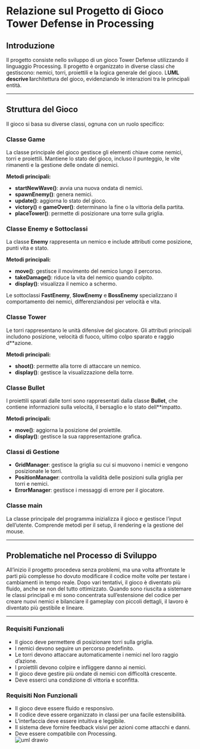 # Relazione sul Progetto di Gioco Tower Defense in Processing

## Introduzione
Il progetto consiste nello sviluppo di un gioco Tower Defense utilizzando il linguaggio Processing. Il progetto è organizzato in diverse classi che gestiscono: nemici, torri, proiettili e la logica generale del gioco. L**UML descrive l**architettura del gioco, evidenziando le interazioni tra le principali entità.

---

## Struttura del Gioco
Il gioco si basa su diverse classi, ognuna con un ruolo specifico:

### Classe **Game**
La classe principale del gioco gestisce gli elementi chiave come nemici, torri e proiettili. Mantiene lo stato del gioco, incluso il punteggio, le vite rimanenti e la gestione delle ondate di nemici.

**Metodi principali:**
- **startNewWave()**: avvia una nuova ondata di nemici.
- **spawnEnemy()**: genera nemici.
- **update()**: aggiorna lo stato del gioco.
- **victory()** e **gameOver()**: determinano la fine o la vittoria della partita.
- **placeTower()**: permette di posizionare una torre sulla griglia.

### Classe **Enemy** e Sottoclassi
La classe **Enemy** rappresenta un nemico e include attributi come posizione, punti vita e stato.

**Metodi principali:**
- **move()**: gestisce il movimento del nemico lungo il percorso.
- **takeDamage()**: riduce la vita del nemico quando colpito.
- **display()**: visualizza il nemico a schermo.

Le sottoclassi **FastEnemy**, **SlowEnemy** e **BossEnemy** specializzano il comportamento dei nemici, differenziandosi per velocità e vita.

### Classe **Tower**
Le torri rappresentano le unità difensive del giocatore. Gli attributi principali includono posizione, velocità di fuoco, ultimo colpo sparato e raggio d**azione.

**Metodi principali:**
- **shoot()**: permette alla torre di attaccare un nemico.
- **display()**: gestisce la visualizzazione della torre.

### Classe **Bullet**
I proiettili sparati dalle torri sono rappresentati dalla classe **Bullet**, che contiene informazioni sulla velocità, il bersaglio e lo stato dell**impatto.

**Metodi principali:**
- **move()**: aggiorna la posizione del proiettile.
- **display()**: gestisce la sua rappresentazione grafica.

### Classi di Gestione
- **GridManager**: gestisce la griglia su cui si muovono i nemici e vengono posizionate le torri.
- **PositionManager**: controlla la validità delle posizioni sulla griglia per torri e nemici.
- **ErrorManager**: gestisce i messaggi di errore per il giocatore.

### Classe **main**
La classe principale del programma inizializza il gioco e gestisce l’input dell’utente. Comprende metodi per il setup, il rendering e la gestione del mouse.

---

## Problematiche nel Processo di Sviluppo
All’inizio il progetto procedeva senza problemi, ma una volta affrontate le parti più complesse ho dovuto modificare il codice molte volte per testare i cambiamenti in tempo reale. Dopo vari tentativi, il gioco è diventato più fluido, anche se non del tutto ottimizzato. Quando sono riuscita a sistemare le classi principali e mi sono concentrata sull’estensione del codice per creare nuovi nemici e bilanciare il gameplay con piccoli dettagli, il lavoro è diventato più gestibile e lineare.

---

### **Requisiti Funzionali**  
- Il gioco deve permettere di posizionare torri sulla griglia.  
- I nemici devono seguire un percorso predefinito.  
- Le torri devono attaccare automaticamente i nemici nel loro raggio d’azione.  
- I proiettili devono colpire e infliggere danno ai nemici.  
- Il gioco deve gestire più ondate di nemici con difficoltà crescente.  
- Deve esserci una condizione di vittoria e sconfitta.  

### **Requisiti Non Funzionali**  
- Il gioco deve essere fluido e responsivo.  
- Il codice deve essere organizzato in classi per una facile estensibilità.  
- L’interfaccia deve essere intuitiva e leggibile.  
- Il sistema deve fornire feedback visivi per azioni come attacchi e danni.  
- Deve essere compatibile con Processing.  
![uml drawio](https://github.com/user-attachments/assets/dfd7dfeb-d3db-4c4e-9c49-9c02dc484ebf)

